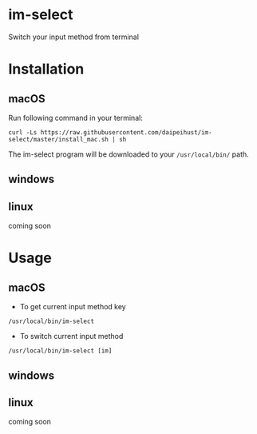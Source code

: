 # im-select
Switch your input method from terminal

# Installation

## macOS
Run following command in your terminal:
```shell
curl -Ls https://raw.githubusercontent.com/daipeihust/im-select/master/install_mac.sh | sh
```
The im-select program will be downloaded to your `/usr/local/bin/` path.
## windows

## linux
coming soon

# Usage

## macOS
- To get current input method key
```shell
/usr/local/bin/im-select
```
- To switch current input method
```shell
/usr/local/bin/im-select [im]
```
## windows

## linux
coming soon
